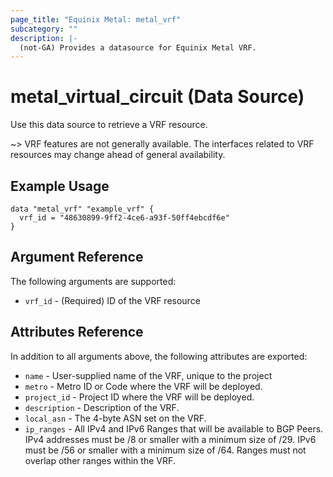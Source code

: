 ```yaml
---
page_title: "Equinix Metal: metal_vrf"
subcategory: ""
description: |-
  (not-GA) Provides a datasource for Equinix Metal VRF.
---
```


# metal_virtual_circuit (Data Source)

Use this data source to retrieve a VRF resource.

~> VRF features are not generally available. The interfaces related to VRF resources may change ahead of general availability.

## Example Usage

```hcl
data "metal_vrf" "example_vrf" {
  vrf_id = "48630899-9ff2-4ce6-a93f-50ff4ebcdf6e"
}
```

## Argument Reference

The following arguments are supported:

* `vrf_id` - (Required) ID of the VRF resource

## Attributes Reference

In addition to all arguments above, the following attributes are exported:

* `name` - User-supplied name of the VRF, unique to the project
* `metro` - Metro ID or Code where the VRF will be deployed.
* `project_id` - Project ID where the VRF will be deployed.
* `description` - Description of the VRF.
* `local_asn` - The 4-byte ASN set on the VRF.
* `ip_ranges` - All IPv4 and IPv6 Ranges that will be available to BGP Peers. IPv4 addresses must be /8 or smaller with a minimum size of /29. IPv6 must be /56 or smaller with a minimum size of /64. Ranges must not overlap other ranges within the VRF.
